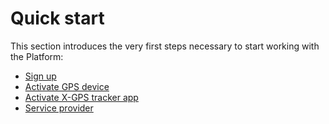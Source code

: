 # Quick start

This section introduces the very first steps necessary to start working with the Platform:

* [Sign up](sign-up.md)
* [Activate GPS device](activate-gps-device.md)
* [Activate X-GPS tracker app](activate-x-gps-tracker-app.md)
* [Service provider](about-service-providers.md)
